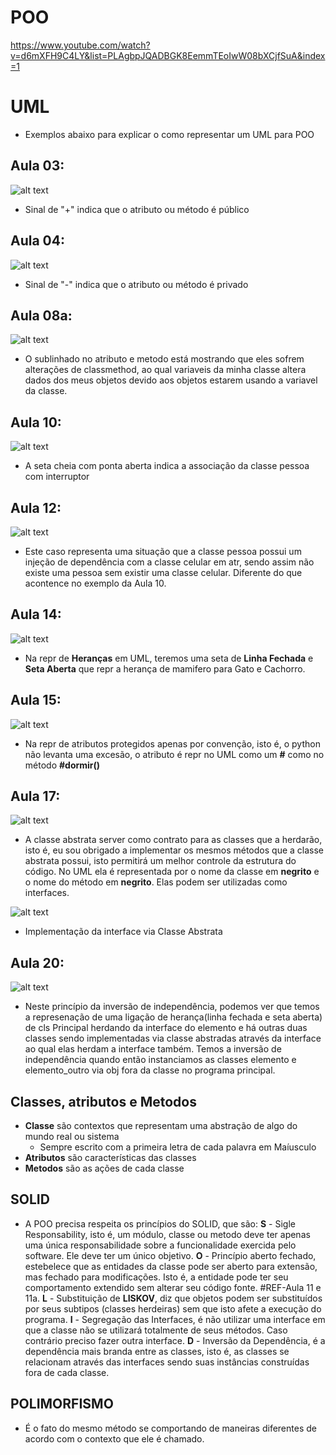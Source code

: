 # POO 
https://www.youtube.com/watch?v=d6mXFH9C4LY&list=PLAgbpJQADBGK8EemmTEoIwW08bXCjfSuA&index=1


# UML
- Exemplos abaixo para explicar o como representar um UML para POO

## Aula 03:
![alt text](image.png)
- Sinal de "+" indica que o atributo ou método é público
## Aula 04:
![alt text](image-1.png)
- Sinal de "-" indica que o atributo ou método é privado 
## Aula 08a:
![alt text](image-2.png)
- O sublinhado no atributo e metodo está mostrando que eles sofrem alterações de classmethod, ao qual variaveis da minha classe altera dados dos meus objetos devido aos objetos estarem usando a variavel da classe.

## Aula 10:
![alt text](image-3.png)
 - A seta cheia com ponta aberta indica a associação da classe pessoa com interruptor

 ## Aula 12: 
 ![alt text](image-4.png)
 - Este caso representa uma situação que a classe pessoa possui um injeção de dependência com a classe celular em atr, sendo assim não existe uma pessoa sem existir uma classe celular. Diferente do que acontence no exemplo da Aula 10.

 ## Aula 14:
 ![alt text](image-5.png)
- Na repr de **Heranças** em UML, teremos uma seta de **Linha Fechada** e **Seta Aberta** que repr a herança de mamifero para Gato e Cachorro.

## Aula 15:
![alt text](image-6.png)
- Na repr de atributos protegidos apenas por convenção, isto é, o python não levanta uma excesão, o atributo é repr no UML como um **#** como no método **#dormir()**

## Aula 17:
![alt text](image-7.png)
- A classe abstrata server como contrato para as classes que a herdarão, isto é, eu sou obrigado a implementar os mesmos métodos que a classe abstrata possui, isto permitirá um melhor controle da estrutura do código. No UML ela é representada por o nome da classe em **negrito** e o nome do método em **negrito**. Elas podem ser utilizadas como interfaces.

![alt text](image-8.png)
- Implementação da interface via Classe Abstrata

## Aula 20:
![alt text](image-10.png)
- Neste princípio da inversão de independência, podemos ver que temos a represenação de uma ligação de herança(linha fechada e seta aberta) de cls Principal herdando da interface do elemento e há outras duas classes sendo implementadas via classe abstradas através da interface ao qual elas herdam a interface também. Temos a inversão de independência quando então instanciamos as classes elemento e elemento_outro via obj fora da classe no programa principal.

## Classes, atributos e Metodos

- **Classe** são contextos que representam uma abstração de algo do mundo real ou sistema
    - Sempre escrito com a primeira letra de cada palavra em Maíusculo
- **Atributos** são características das classes
- **Metodos** são as ações de cada classe

## SOLID

- A POO precisa respeita os princípios do SOLID, que são:
**S** - Sigle Responsability, isto é, um módulo, classe ou metodo deve ter apenas uma única responsabilidade sobre a funcionalidade exercida pelo software. Ele deve ter um único objetivo. 
**O** - Princípio aberto fechado, estebelece que as entidades da classe pode ser aberto para extensão, mas fechado para modificações. Isto é, a entidade pode ter seu comportamento extendido 
sem alterar seu código fonte. #REF-Aula 11 e 11a.
**L** - Substituição de **LISKOV**, diz que objetos podem ser substituídos por seus subtipos (classes herdeiras) sem que isto afete a execução do programa.
**I** - Segregação das Interfaces, é não utilizar uma interface em que a classe não se utilizará totalmente de seus métodos. Caso contrário preciso fazer outra interface.
**D** - Inversão da Dependência, é a dependência mais branda entre as classes, isto é, as classes
se relacionam através das interfaces sendo suas instâncias construídas fora de cada classe.


## POLIMORFISMO

- É o fato do mesmo método se comportando de maneiras diferentes de acordo com o contexto que ele é chamado.

